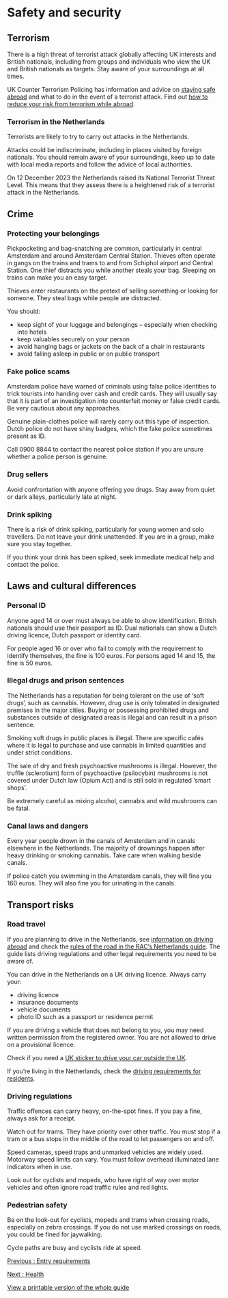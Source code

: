 # Safety and security

## Terrorism

There is a high threat of terrorist attack globally affecting UK interests and British nationals, including from groups and individuals who view the UK and British nationals as targets. Stay aware of your surroundings at all times.

UK Counter Terrorism Policing has information and advice on [staying safe abroad](https://www.counterterrorism.police.uk/safetyadvice/) and what to do in the event of a terrorist attack. Find out [how to reduce your risk from terrorism while abroad](https://www.gov.uk/guidance/reduce-your-risk-from-terrorism-while-abroad).

### Terrorism in the Netherlands

Terrorists are likely to try to carry out attacks in the Netherlands.

Attacks could be indiscriminate, including in places visited by foreign nationals. You should remain aware of your surroundings, keep up to date with local media reports and follow the advice of local authorities.

On 12 December 2023 the Netherlands raised its National Terrorist Threat Level. This means that they assess there is a heightened risk of a terrorist attack in the Netherlands.

## Crime

### Protecting your belongings

Pickpocketing and bag-snatching are common, particularly in central Amsterdam and around Amsterdam Central Station. Thieves often operate in gangs on the trains and trams to and from Schiphol airport and Central Station. One thief distracts you while another steals your bag. Sleeping on trains can make you an easy target.

Thieves enter restaurants on the pretext of selling something or looking for someone. They steal bags while people are distracted.

You should:

* keep sight of your luggage and belongings – especially when checking into hotels
* keep valuables securely on your person
* avoid hanging bags or jackets on the back of a chair in restaurants
* avoid falling asleep in public or on public transport

### Fake police scams

Amsterdam police have warned of criminals using false police identities to trick tourists into handing over cash and credit cards. They will usually say that it is part of an investigation into counterfeit money or false credit cards. Be very cautious about any approaches.

Genuine plain-clothes police will rarely carry out this type of inspection. Dutch police do not have shiny badges, which the fake police sometimes present as ID.

Call 0900 8844 to contact the nearest police station if you are unsure whether a police person is genuine.

### Drug sellers

Avoid confrontation with anyone offering you drugs. Stay away from quiet or dark alleys, particularly late at night.

### Drink spiking

There is a risk of drink spiking, particularly for young women and solo travellers. Do not leave your drink unattended. If you are in a group, make sure you stay together.

If you think your drink has been spiked, seek immediate medical help and contact the police.

## Laws and cultural differences

### Personal ID

Anyone aged 14 or over must always be able to show identification. British nationals should use their passport as ID. Dual nationals can show a Dutch driving licence, Dutch passport or identity card.

For people aged 16 or over who fail to comply with the requirement to identify themselves, the fine is 100 euros. For persons aged 14 and 15, the fine is 50 euros.

### Illegal drugs and prison sentences

The Netherlands has a reputation for being tolerant on the use of ‘soft drugs’, such as cannabis. However, drug use is only tolerated in designated premises in the major cities. Buying or possessing prohibited drugs and substances outside of designated areas is illegal and can result in a prison sentence.

Smoking soft drugs in public places is illegal. There are specific cafés where it is legal to purchase and use cannabis in limited quantities and under strict conditions.

The sale of dry and fresh psychoactive mushrooms is illegal. However, the truffle (sclerotium) form of psychoactive (psilocybin) mushrooms is not covered under Dutch law (Opium Act) and is still sold in regulated ‘smart shops’.

Be extremely careful as mixing alcohol, cannabis and wild mushrooms can be fatal.

### Canal laws and dangers

Every year people drown in the canals of Amsterdam and in canals elsewhere in the Netherlands. The majority of drownings happen after heavy drinking or smoking cannabis. Take care when walking beside canals.

If police catch you swimming in the Amsterdam canals, they will fine you 160 euros. They will also fine you for urinating in the canals.

## Transport risks

### Road travel

If you are planning to drive in the Netherlands, see [information on driving abroad](https://www.gov.uk/driving-abroad) and check the [rules of the road in the RAC’s Netherlands guide](https://www.rac.co.uk/drive/travel/country/netherlands/). The guide lists driving regulations and other legal requirements you need to be aware of.

You can drive in the Netherlands on a UK driving licence. Always carry your:

* driving licence
* insurance documents
* vehicle documents
* photo ID such as a passport or residence permit

If you are driving a vehicle that does not belong to you, you may need written permission from the registered owner. You are not allowed to drive on a provisional licence.

Check if you need a [UK sticker to drive your car outside the UK](https://www.gov.uk/displaying-number-plates/flags-identifiers-and-stickers).

If you’re living in the Netherlands, check the [driving requirements for residents](https://www.gov.uk/guidance/living-in-the-netherlands).

### Driving regulations

Traffic offences can carry heavy, on-the-spot fines. If you pay a fine, always ask for a receipt.

Watch out for trams. They have priority over other traffic. You must stop if a tram or a bus stops in the middle of the road to let passengers on and off.

Speed cameras, speed traps and unmarked vehicles are widely used. Motorway speed limits can vary. You must follow overhead illuminated lane indicators when in use.

Look out for cyclists and mopeds, who have right of way over motor vehicles and often ignore road traffic rules and red lights.

### Pedestrian safety

Be on the look-out for cyclists, mopeds and trams when crossing roads, especially on zebra crossings. If you do not use marked crossings on roads, you could be fined for jaywalking.

Cycle paths are busy and cyclists ride at speed.

[Previous
:
Entry requirements](/foreign-travel-advice/netherlands/entry-requirements)

[Next
:
Health](/foreign-travel-advice/netherlands/health)

[View a printable version of the whole guide](/foreign-travel-advice/netherlands/print)